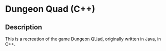 # Dungeon Quad (C++)

## Description

This is a recreation of the game [Dungeon QUad](https://github.com/BardiaTiM/project-dungeon-quad), originally written in Java, in C++.